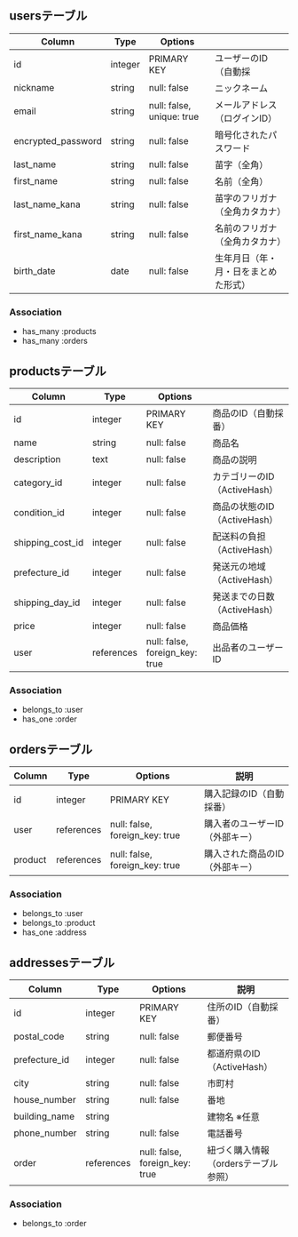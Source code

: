 ## usersテーブル

| Column             | Type   | Options                   |                            |
| ------------------ | ------ | ------------------------- |----------------------------|
| id                 | integer| PRIMARY KEY               | ユーザーのID（自動採          |
| nickname           | string | null: false               | ニックネーム                 |
| email              | string | null: false, unique: true | メールアドレス（ログインID）    |
| encrypted_password | string | null: false               | 暗号化されたパスワード          |
| last_name          | string | null: false               | 苗字（全角）                  |
| first_name         | string | null: false               | 名前（全角）                  |
| last_name_kana     | string | null: false               | 苗字のフリガナ（全角カタカナ）   |
| first_name_kana    | string | null: false               | 名前のフリガナ（全角カタカナ）   |
| birth_date         | date   | null: false               | 生年月日（年・月・日をまとめた形式）|


### Association
- has_many :products
- has_many :orders




## productsテーブル

| Column            | Type      | Options                         |                            |
|-------------------|-----------|---------------------------------|----------------------------|
| id                | integer   | PRIMARY KEY                     | 商品のID（自動採番）          |
| name              | string    | null: false                     | 商品名                      |
| description       | text      | null: false                     | 商品の説明                   |
| category_id       | integer   | null: false                     | カテゴリーのID（ActiveHash）  |
| condition_id      | integer   | null: false                     | 商品の状態のID（ActiveHash）  |
| shipping_cost_id  | integer   | null: false                     | 配送料の負担（ActiveHash）    |
| prefecture_id     | integer   | null: false                     | 発送元の地域（ActiveHash）    |
| shipping_day_id   | integer   | null: false                     | 発送までの日数（ActiveHash）  |
| price             | integer   | null: false                     | 商品価格                    |
| user              | references | null: false, foreign_key: true | 出品者のユーザーID            |

### Association
- belongs_to :user
- has_one :order




## ordersテーブル

| Column     | Type       | Options                         | 説明                                       |
|------------|------------|---------------------------------|--------------------------------------------|
| id         | integer    | PRIMARY KEY                     | 購入記録のID（自動採番）                       |
| user       | references | null: false, foreign_key: true  | 購入者のユーザーID（外部キー）                  |
| product    | references | null: false, foreign_key: true  | 購入された商品のID（外部キー）                  |


### Association
- belongs_to :user
- belongs_to :product
- has_one :address





## addressesテーブル

| Column            | Type       | Options                        | 説明                            |
|-------------------|------------|--------------------------------|---------------------------------|
| id                | integer    | PRIMARY KEY                    | 住所のID（自動採番）               |
| postal_code       | string     | null: false                    | 郵便番号                         |
| prefecture_id     | integer    | null: false                    | 都道府県のID（ActiveHash）        |
| city              | string     | null: false                    | 市町村                           |
| house_number      | string     | null: false                    | 番地                             |
| building_name     | string     |                                | 建物名 ※任意                      |
| phone_number      | string     | null: false                    | 電話番号                         |
| order             | references | null: false, foreign_key: true	| 紐づく購入情報（ordersテーブル参照） |




### Association
- belongs_to :order



